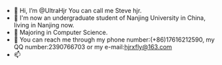 - 👋 Hi, I’m @UltraHjr You can call me Steve hjr.
- 👀 I'm now an undergraduate student of Nanjing University in China, living in Nanjing now. 
- 🌱 Majoring in Computer Science.
- 💞️ You can reach me through my phone number:(+86)17616212590, my QQ number:2390766703 or my e-mail:hjrxfly@163.com 
- 📫

<!---
UltraHjr/UltraHjr is a ✨ special ✨ repository because its `README.md` (this file) appears on your GitHub profile.
You can click the Preview link to take a look at your changes.
--->
